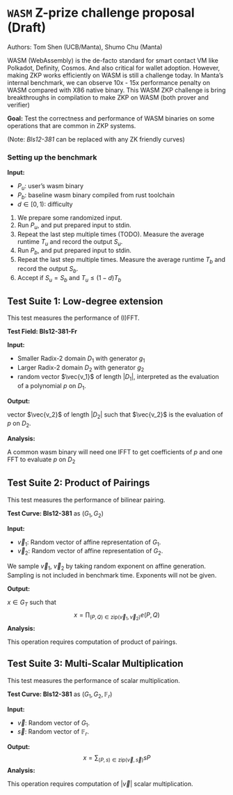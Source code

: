# `WASM` Z-prize challenge proposal (Draft)


Authors: Tom Shen (UCB/Manta), Shumo Chu (Manta)

WASM (WebAssembly) is the de-facto standard for smart contact VM like Polkadot, Definity, Cosmos. And also critical for wallet adoption. However, making ZKP works efficiently on WASM is still a challenge today. In Manta’s internal benchmark, we can observe 10x - 15x performance penalty on WASM compared with X86 native binary. This WASM ZKP challenge is bring breakthroughs in compilation to make ZKP on WASM (both prover and verifier) 

**Goal:** Test the correctness and performance of WASM binaries on some operations that are common in ZKP systems. 

(Note: *Bls12-381* can be replaced with any ZK friendly curves)

### Setting up the benchmark

**Input:** 

- $P_u$: user’s wasm binary
- $P_b$: baseline wasm binary compiled from rust toolchain
- $d \in [0,1)$: difficulty
1. We prepare some randomized input. 
2. Run $P_u$, and put prepared input to stdin. 
3. Repeat the last step multiple times (TODO). Measure the average runtime $T_u$ and record the output $S_u$. 
4. Run $P_b$, and put prepared input to stdin.
5. Repeat the last step multiple times. Measure the average runtime $T_b$ and record the output $S_b$. 
6. Accept if $S_u = S_b$ and $T_u \le (1 - d) T_b$

## Test Suite 1: Low-degree extension

This test measures the performance of (I)FFT. 

**Test Field: Bls12-381-Fr**

**Input:** 

- Smaller Radix-2 domain $D_1$ with generator $g_1$
- Larger Radix-2 domain $D_2$ with generator $g_2$
- random vector $\vec{v_1}$ of length $|D_1|$, interpreted as the evaluation of a polynomial $p$ on $D_1$.

**Output:** 

vector $\vec{v_2}$ of length $|D_2|$ such that $\vec{v_2}$ is the evaluation of $p$ on $D_2$. 

**Analysis:** 

A common wasm binary will need one IFFT to get coefficients of $p$ and one FFT to evaluate $p$ on $D_2$

## Test Suite 2: Product of Pairings

This test measures the performance of bilinear pairing. 

**Test Curve: Bls12-381** as $(G_1, G_2)$

**Input:**

- $\vec{v}_1$: Random vector of affine representation of $G_1$. 
- $\vec{v}_2$: Random vector of affine representation of $G_2$.

We sample $\vec{v}_1$, $\vec{v}_2$ by taking random exponent on affine generation. Sampling is not included in benchmark time. Exponents will not be given. 

**Output:**

$x\in G_T$ such that
$$
x = \prod_{(P, Q)\in\mbox{zip}(\vec{v}_1, \vec{v}_2)} e(P,Q)
$$
**Analysis:**

This operation requires computation of product of pairings. 

## Test Suite 3: Multi-Scalar Multiplication

This test measures the performance of scalar multiplication. 

**Test Curve: Bls12-381** as $(G_1, G_2, \mathbb{F}_r)$ 

**Input:**

- $\vec{v}$: Random vector of $G_1$.  
- $\vec{s}$: Random vector of $\mathbb{F}_r$. 

**Output:**
$$
x = \sum_{(P, s)\in\mbox{zip}(\vec{v}, \vec{s})}sP
$$
**Analysis:**

This operation requires computation of $|\vec{v}|$ scalar multiplication. 

